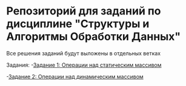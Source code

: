 # Репозиторий для заданий по дисциплине "Структуры и Алгоритмы Обработки Данных"
Все решения заданий будут выложены в отдельных ветках

Задания:
-[Задание 1: Операции над статическим массивом](https://github.com/Smirios/DSaA/tree/1-задание-статический-массив)

-[Задание 2: Операции над динамическим массивом](https://github.com/Smirios/DSaA/tree/2-задание-динамический-массив)
